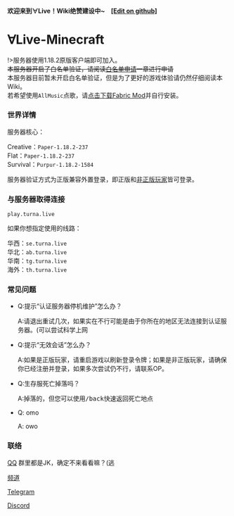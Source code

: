 #### 欢迎来到∀Live！Wiki绝赞建设中~　[\[Edit on github\]](https://github.com/TurnALive/TurnAWiki)




# ∀Live-Minecraft
!>服务器使用1.18.2原版客户端即可加入。</br>
~~本服务器开启了白名单验证，请阅读[白名单申请](/auth/Whitelist)一章进行申请~~</br>
本服务器目前暂未开启白名单验证，但是为了更好的游戏体验请仍然仔细阅读本Wiki。</br>
若希望使用`AllMusic`点歌，请[点击下载Fabric Mod](https://dl.turna.live/allmusic-latest.jar)并自行安装。

### 世界详情
服务器核心：

Creative：`Paper-1.18.2-237`</br>
Flat：`Paper-1.18.2-237`</br>
Survival：`Purpur-1.18.2-1584`


服务器验证方式为正版兼容外置登录，即正版和[非正版玩家](/auth/HMCL)皆可登录。

### 与服务器取得连接

```
play.turna.live
```

如果你想指定使用的线路：

华西：`se.turna.live`</br>
华北：`ab.turna.live`</br>
华南：`tg.turna.live`</br>
海外：`th.turna.live`</br>


### 常见问题
- Q:提示“认证服务器停机维护”怎么办？

	 A:请退出重试几次，如果实在不行可能是由于你所在的地区无法连接到认证服务器。(可以尝试科学上网
- Q:提示“无效会话”怎么办？
  
  A:如果是正版玩家，请重启游戏以刷新登录令牌；如果是非正版玩家，请确保你已经注册并登录，如果多次尝试仍不行，请联系OP。

- Q:生存服死亡掉落吗？

  A:掉落的，但您可以使用<kbd>/back</kbd>快速返回死亡地点

- Q: omo

  A: owo

### 联络
[QQ](https://jq.qq.com/?_wv=1027&k=G0qBG63H) 群里都是JK，确定不来看看嘛？(逃

[频道](https://qun.qq.com/qqweb/qunpro/share?_wv=3&_wwv=128&inviteCode=1tePPW&from=246610&biz=ka)

[Telegram](https://t.me/turnalive)

[Discord](https://discord.gg/BMKJYmDHEq)

